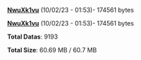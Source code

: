 [**NwuXk1vu**](/data/NwuXk1vu.txt) (10/02/23 - 01:53)- 174561 bytes

[**NwuXk1vu**](/data/NwuXk1vu.txt) (10/02/23 - 01:53)- 174561 bytes

**Total Datas**: 9193

**Total Size**: 60.69 MB / 60.7 MB